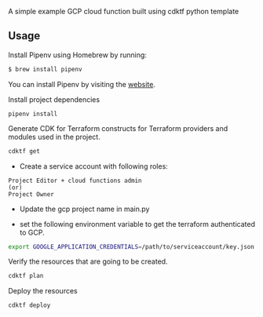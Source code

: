 A simple example GCP cloud function built using cdktf python template

## Usage

Install Pipenv using Homebrew by running:

```bash
$ brew install pipenv
```

You can install Pipenv by visiting the [website](https://pipenv.pypa.io/en/latest/).

Install project dependencies

```shell
pipenv install
```

Generate CDK for Terraform constructs for Terraform providers and modules used in the project.

```bash
cdktf get
```

- Create a service account with following roles:

```
Project Editor + cloud functions admin
(or)
Project Owner
```

- Update the gcp project name in main.py

- set the following environment variable to get the terraform authenticated to GCP.

```bash
export GOOGLE_APPLICATION_CREDENTIALS=/path/to/serviceaccount/key.json
```

Verify the resources that are going to be created.

```bash
cdktf plan
```

Deploy the resources

```bash
cdktf deploy
```
